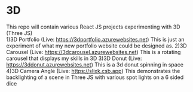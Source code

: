 # 3D
This repo will contain various React JS projects experimenting with 3D (Three JS)  
    1)3D Portfolio (Live: https://3dportfolio.azurewebsites.net) This is just an experiment of what my new portfolio website could be designed as.
    2)3D Carousel (Live: https://3dcarousel.azurewebsites.net) This is a rotating carousel that displays my skills in 3D
	3)3D Donut (Live: https://3ddonut.azurewebsites.net) This is a 3d donut spinning in space 
	4)3D Camera Angle (Live: https://slixk.csb.app) This demonstrates the backlighting of a scene in Three JS with various spot lights on a 6 sided dice
	
